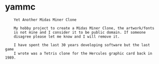 # yammc

        Yet Another Midas Miner Clone

        My hobby project to create a Midas Miner Clone, the artwork/fonts
        is not mine and I consider it to be public domain. If someone
        disagree please let me know and I will remove it.

        I have spent the last 30 years developing software but the last game
        I wrote was a Tetris clone for the Hercules graphic card back in 1989.
